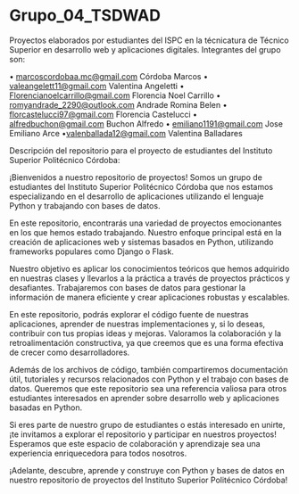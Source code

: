 # Grupo_04_TSDWAD
Proyectos elaborados por estudiantes del ISPC en la técnicatura de Técnico Superior en desarrollo web y aplicaciones digitales.
Integrantes del grupo son:

•	marcoscordobaa.mc@gmail.com         Córdoba Marcos
•	valeangelett11@gmail.com            Valentina Angeletti
•	Florencianoelcarrillo@gmail.com     Florencia Noel Carrillo
•	romyandrade_2290@outlook.com        Andrade Romina Belen
•	florcastelucci97@gmail.com          Florencia Castelucci
•	alfredbuchon@gmail.com              Buchon Alfredo
•	emiliano1191@gmail.com              Jose Emiliano Arce
•valenballada12@gmail.com  Valentina Balladares 


Descripción del repositorio para el proyecto de estudiantes del Instituto Superior Politécnico Córdoba:

¡Bienvenidos a nuestro repositorio de proyectos! Somos un grupo de estudiantes del Instituto Superior Politécnico Córdoba que nos estamos especializando en el desarrollo de aplicaciones utilizando el lenguaje Python y trabajando con bases de datos.

En este repositorio, encontrarás una variedad de proyectos emocionantes en los que hemos estado trabajando. Nuestro enfoque principal está en la creación de aplicaciones web y sistemas basados en Python, utilizando frameworks populares como Django o Flask.

Nuestro objetivo es aplicar los conocimientos teóricos que hemos adquirido en nuestras clases y llevarlos a la práctica a través de proyectos prácticos y desafiantes. Trabajaremos con bases de datos para gestionar la información de manera eficiente y crear aplicaciones robustas y escalables.

En este repositorio, podrás explorar el código fuente de nuestras aplicaciones, aprender de nuestras implementaciones y, si lo deseas, contribuir con tus propias ideas y mejoras. Valoramos la colaboración y la retroalimentación constructiva, ya que creemos que es una forma efectiva de crecer como desarrolladores.

Además de los archivos de código, también compartiremos documentación útil, tutoriales y recursos relacionados con Python y el trabajo con bases de datos. Queremos que este repositorio sea una referencia valiosa para otros estudiantes interesados en aprender sobre desarrollo web y aplicaciones basadas en Python.

Si eres parte de nuestro grupo de estudiantes o estás interesado en unirte, ¡te invitamos a explorar el repositorio y participar en nuestros proyectos! Esperamos que este espacio de colaboración y aprendizaje sea una experiencia enriquecedora para todos nosotros.

¡Adelante, descubre, aprende y construye con Python y bases de datos en nuestro repositorio de proyectos del Instituto Superior Politécnico Córdoba!
